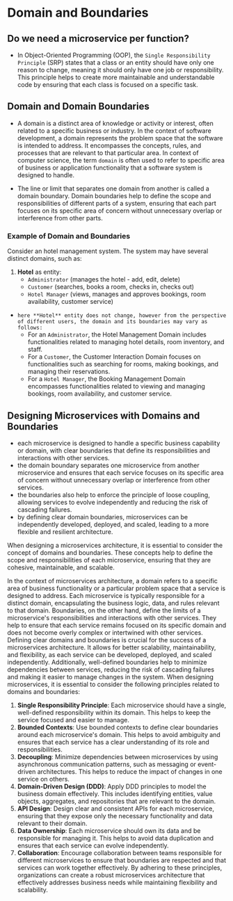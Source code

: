 # Domain and Boundaries

## Do we need a microservice per function?

- In Object-Oriented Programming (OOP), the `Single Responsibility Principle` (SRP) states that a class or an entity should have only one reason to change, meaning it should only have one job or responsibility. This principle helps to create more maintainable and understandable code by ensuring that each class is focused on a specific task.

## Domain and Domain Boundaries

- A domain is a distinct area of knowledge or activity or interest, often related to a specific business or industry. In the context of software development, a domain represents the problem space that the software is intended to address. It encompasses the concepts, rules, and processes that are relevant to that particular area. In context of computer science, the term `domain` is often used to refer to specific area of business or application functionality that a software system is designed to handle.

- The line or limit that separates one domain from another is called a domain boundary. Domain boundaries help to define the scope and responsibilities of different parts of a system, ensuring that each part focuses on its specific area of concern without unnecessary overlap or interference from other parts.

### Example of Domain and Boundaries

Consider an hotel management system. The system may have several distinct domains, such as:

1. **Hotel** as entity:
   - `Administrator` (manages the hotel - add, edit, delete)
   - `Customer` (searches, books a room, checks in, checks out)
   - `Hotel Manager` (views, manages and approves bookings, room availability, customer service)

- `here **Hotel** entity does not change, however from the perspective of different users, the domain and its boundaries may vary as follows:`
  - For an `Administrator`, the Hotel Management Domain includes functionalities related to managing hotel details, room inventory, and staff.
  - For a `Customer`, the Customer Interaction Domain focuses on functionalities such as searching for rooms, making bookings, and managing their reservations.
  - For a `Hotel Manager`, the Booking Management Domain encompasses functionalities related to viewing and managing bookings, room availability, and customer service.

## Designing Microservices with Domains and Boundaries

- each microservice is designed to handle a specific business capability or domain, with clear boundaries that define its responsibilities and interactions with other services.
- the domain boundary separates one microservice from another microservice and ensures that each service focuses on its specific area of concern without unnecessary overlap or interference from other services.
- the boundaries also help to enforce the principle of loose coupling, allowing services to evolve independently and reducing the risk of cascading failures.
- by defining clear domain boundaries, microservices can be independently developed, deployed, and scaled, leading to a more flexible and resilient architecture.

When designing a microservices architecture, it is essential to consider the concept of domains and boundaries. These concepts help to define the scope and responsibilities of each microservice, ensuring that they are cohesive, maintainable, and scalable.

In the context of microservices architecture, a domain refers to a specific area of business functionality or a particular problem space that a service is designed to address. Each microservice is typically responsible for a distinct domain, encapsulating the business logic, data, and rules relevant to that domain.
Boundaries, on the other hand, define the limits of a microservice's responsibilities and interactions with other services. They help to ensure that each service remains focused on its specific domain and does not become overly complex or intertwined with other services.
Defining clear domains and boundaries is crucial for the success of a microservices architecture. It allows for better scalability, maintainability, and flexibility, as each service can be developed, deployed, and scaled independently. Additionally, well-defined boundaries help to minimize dependencies between services, reducing the risk of cascading failures and making it easier to manage changes in the system.
When designing microservices, it is essential to consider the following principles related to domains and boundaries:

1. **Single Responsibility Principle**: Each microservice should have a single, well-defined responsibility within its domain. This helps to keep the service focused and easier to manage.
2. **Bounded Contexts**: Use bounded contexts to define clear boundaries around each microservice's domain. This helps to avoid ambiguity and ensures that each service has a clear understanding of its role and responsibilities.
3. **Decoupling**: Minimize dependencies between microservices by using asynchronous communication patterns, such as messaging or event-driven architectures. This helps to reduce the impact of changes in one service on others.
4. **Domain-Driven Design (DDD)**: Apply DDD principles to model the business domain effectively. This includes identifying entities, value objects, aggregates, and repositories that are relevant to the domain.
5. **API Design**: Design clear and consistent APIs for each microservice, ensuring that they expose only the necessary functionality and data relevant to their domain.
6. **Data Ownership**: Each microservice should own its data and be responsible for managing it. This helps to avoid data duplication and ensures that each service can evolve independently.
7. **Collaboration**: Encourage collaboration between teams responsible for different microservices to ensure that boundaries are respected and that services can work together effectively.
   By adhering to these principles, organizations can create a robust microservices architecture that effectively addresses business needs while maintaining flexibility and scalability.
